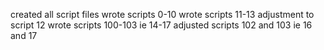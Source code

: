 created all script files
wrote scripts 0-10
wrote scripts 11-13
adjustment to script 12
wrote scripts 100-103 ie 14-17
adjusted scripts 102 and 103 ie 16 and 17
